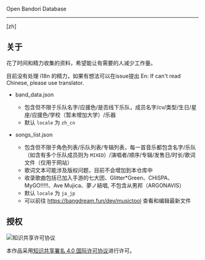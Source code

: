 Open Bandori Database

---

[zh]

## 关于

花了时间和精力收集的资料，希望能让有需要的人减少工作量。

目前没有处理 i18n 的精力，如果有想法可以在issue提出
En: If can't read Chinese, please use translator.

- band_data.json
  - 包含但不限于乐队名字/应援色/是否线下乐队，成员名字/cv/类型/生日/星座/应援色/学校（暂未增加大学）/乐器
  - 默认 `locale` 为 `zh_cn`

- songs_list.json
  - 包含但不限于角色列表/乐队列表/专辑列表，每一首音乐都包含名字/乐队（如含有多个乐队成员则为 `MIXED`）/演唱者/顺序/专辑/发售日/时长/歌词文件（仅用于网站）
  - 歌词文本可能涉及版权问题，目前不会增加到本仓库中
  - 收录歌曲包括已加入手游的七大团、Glitter*Green、CHiSPA、MyGO!!!!!、Ave Mujica、夢ノ結唱,  不包含从男邦（ARGONAVIS）
  - 默认 `locale` 为 `ja_jp`
  - 可以前往 <https://bangdream.fun/dev/musictool> 查看和编辑最新文件

## 授权

![知识共享许可协议](https://i.creativecommons.org/l/by/4.0/88x31.png)

本作品采用[知识共享署名 4.0 国际许可协议](http://creativecommons.org/licenses/by/4.0/)进行许可。
